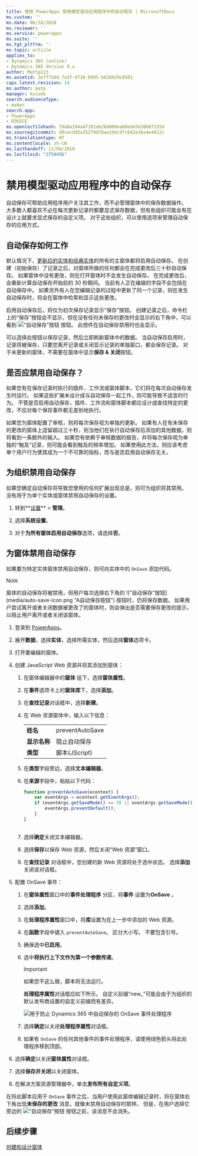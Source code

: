 ```yaml
---
title: 使用 PowerApps 禁用模型驱动应用程序中的自动保存 | MicrosoftDocs
ms.custom: ''
ms.date: 06/18/2018
ms.reviewer: ''
ms.service: powerapps
ms.suite: ''
ms.tgt_pltfrm: ''
ms.topic: article
applies_to:
- Dynamics 365 (online)
- Dynamics 365 Version 9.x
author: Mattp123
ms.assetid: 2e7f75dd-7a3f-4716-b995-b626929c0501
caps.latest.revision: 14
ms.author: matp
manager: kvivek
search.audienceType:
- maker
search.app:
- PowerApps
- D365CE
ms.openlocfilehash: fda8a194a47101eb26d000ea60ede5b38b0f235d
ms.sourcegitcommit: d9cecdd5a35279d78aa1b6c9fc642e36a4e4612c
ms.translationtype: HT
ms.contentlocale: zh-CN
ms.lasthandoff: 11/04/2019
ms.locfileid: "2759456"
---
```

# <a name="disable-auto-save-in-a-model-driven-app"></a>禁用模型驱动应用程序中的自动保存

自动保存可帮助应用程序用户关注其工作，而不必管理窗体中的保存数据操作。 大多数人都喜欢不必在每次更新记录时都要显式保存数据，但有些组织可能会有在设计上就要求显式保存的自定义项。 对于这些组织，可以使用选项来管理自动保存的应用方式。  
  
<a name="BKMK_HowAutoSaveWorks"></a>   

## <a name="how-auto-save-works"></a>自动保存如何工作  
 默认情况下，[更新后的实体和经典实体](create-design-forms.md#updated-versus-classic-entities)的所有的主窗体都将启用自动保存。 在创建（初始保存）了记录之后，对窗体所做的任何都会在完成更改后三十秒自动保存。 如果窗体中没有更改，则在打开窗体时不会发生自动保存。 在完成更改后，会重新计算自动保存开始前的 30 秒期间。 当前有人正在编辑的字段不会包括在自动保存中。 如果另外有人在您编辑记录的过程中更新了同一个记录，则在发生自动保存时，将会在窗体中检索和显示这些更改。  
  
 启用自动保存后，将仅为初次保存记录显示“保存”按钮。 创建记录之后，命令栏上的“保存”按钮会不显示，但在没有任何未保存的更改时会显示的右下角中，可以看到 ![“自动保存”按钮](media/auto-save-icon.png "自动保存按钮") 按钮。 此控件在自动保存禁用时也会显示。  
  
 可以选择此按钮以保存记录，然后立即刷新窗体中的数据。 当自动保存启用时，记录将被保存，只要您离开记录或关闭显示记录的单独窗口，都会保存记录。 对于未更新的窗体，不需要在窗体中显示**保存 & 关闭**按钮。  
  
<a name="BKMK_AutoSave"></a>   
## <a name="should-you-disable-auto-save"></a>是否应禁用自动保存？  
 如果您有在保存记录时执行的插件、工作流或窗体脚本，它们将在每次自动保存发生时运行。 如果这些扩展未设计成与自动保存一起工作，则可能导致不适宜的行为。 不管是否启用自动保存，插件、工作流和窗体脚本都应设计成查找特定的更改，不应对每个保存事件都无差别地执行。  
  
 如果您为窗体配置了审核，则将每次保存视为单独的更新。 如果有人在有未保存的更改的窗体上逗留超过三十秒，则当他们在执行自动保存后添加的其他数据，则将看到一条额外的输入。 如果您有依赖于审核数据的报告，并将每次保存视为单独的“触及”记录，则可能会看到触及的频率增加。 如果使用此方法，则应该考虑单个用户行为使其成为一个不可靠的指标，而与是否启用自动保存无关。  
  
<a name="BKMK_DisableAutoSaveOrg"></a>   
## <a name="disable-auto-save-for-the-organization"></a>为组织禁用自动保存  
 如果您确定自动保存将导致您使用的任何扩展出现总是，则可为组织将其禁用。 没有用于为单个实体或窗体禁用自动保存的设置。  
  
1. 转到**[设置](advanced-navigation.md#settings)** > **管理**。  
  
2.  选择**系统设置**。  
  
3.  对于**为所有窗体启用自动保存**选项，请选择**否**。  
  
<a name="BKMK_DisalbleAutoSaveForm"></a>   
## <a name="disable-auto-save-for-a-form"></a>为窗体禁用自动保存  
 如果要为特定实体窗体禁用自动保存，则可向实体中的 `OnSave` 添加代码。  
  
> [!NOTE]
>  窗体的自动保存将被禁用，但用户每次选择右下角的 ![“自动保存”按钮](media/auto-save-icon.png "A自动保存按钮”) 按钮时，仍将保存数据。 如果用户尝试离开或者关闭数据被更改了的窗体时，则会弹出是否需要保存更改的提示，以阻止用户离开或者关闭该窗体。  
  
1.  登录到 [PowerApps](https://make.powerapps.com/?utm_source=padocs&utm_medium=linkinadoc&utm_campaign=referralsfromdoc)。  

2.  展开**数据**，选择**实体**，选择所需实体，然后选择**窗体**选项卡。  
  
3.  打开要编辑的窗体。  
  
4.  创建 JavaScript Web 资源并将其添加到窗体：  
  
    1.  在窗体编辑器中的**窗体** 组下，选择**窗体属性**。  
  
    2.  在**事件**选项卡上的**窗体库**下，选择**添加**。  
  
    3.  在**查找记录**对话框中，选择**新建**。  
  
    4.  在 Web 资源窗体中，输入以下信息：  
  
        |||  
        |-|-|  
        |**姓名**|preventAutoSave|  
        |**显示名称**|阻止自动保存|  
        |**类型**|脚本(JScript)|  
  
    5.  在**类型**字段旁边，选择**文本编辑器**。  
  
    6.  在**来源**字段中，粘贴以下代码：  
  
        ```javascript  
        function preventAutoSave(econtext) {  
            var eventArgs = econtext.getEventArgs();  
            if (eventArgs.getSaveMode() == 70 || eventArgs.getSaveMode() == 2) {  
                eventArgs.preventDefault();  
            }  
        }  
  
        ```  
  
    7.  选择**确定**关闭文本编辑器。  
  
    8.  选择**保存**以保存 Web 资源，然后关闭“Web 资源”窗口。  
  
    9. 在**查找记录** 对话框中，您创建的新 Web 资源将处于选中状态。 选择**添加**关闭该对话框。  
  
5.  配置 OnSave 事件：  
  
    1.  在**窗体属性**窗口中的**事件处理程序** 分区，将**事件** 设置为**OnSave** 。  
  
    2.  选择**添加**。  
  
    3.  在**处理程序属性**窗口中，将**库**设置为在上一步中添加的 Web 资源。  
  
    4.  在**函数**字段中键入 `preventAutoSave`。 区分大小写。 不要包含引号。  
  
    5.  确保选中**已启用**。  
  
    6.  选中**将执行上下文作为第一个参数传递**。  
  
        > [!IMPORTANT]
        >  如果您不这么做，脚本将无法运行。  
  
         **处理程序属性**对话框应如下所示。 自定义前缀“new_”可能会由于为组织的默认发布商设置的自定义前缀而有差异。  
  
         ![用于防止 Dynamics 365 中自动保存的 OnSave 事件处理程序](media/prevent-auto-save-script.png "用于防止 Dynamics 365 中自动保存的 OnSave 事件处理程序")  
  
    7.  选择**确定**以关闭**处理程序属性**对话框。  
  
    8.  如果有 `OnSave` 的任何其他事件的事件处理程序，请使用绿色箭头将此处理程序移到顶部。  
  
6. 选择**确定**以关闭**窗体属性**对话框。  
  
7. 选择**保存并关闭**以关闭窗体。  
  
8. 在解决方案资源管理器中，单击**发布所有自定义项**。  
  
 在将此脚本应用于 `OnSave` 事件之后，当用户使用此窗体编辑记录时，将在窗体右下角出现**未保存的更改** 消息，就像未禁用自动保存时那样。 但是，在用户选择它旁边的 ![“自动保存”按钮](media/auto-save-icon.png "自动保存按钮") 按钮之前，该消息不会消失。  
  
## <a name="next-steps"></a>后续步骤  
 [创建和设计窗体](create-design-forms.md)      

 
